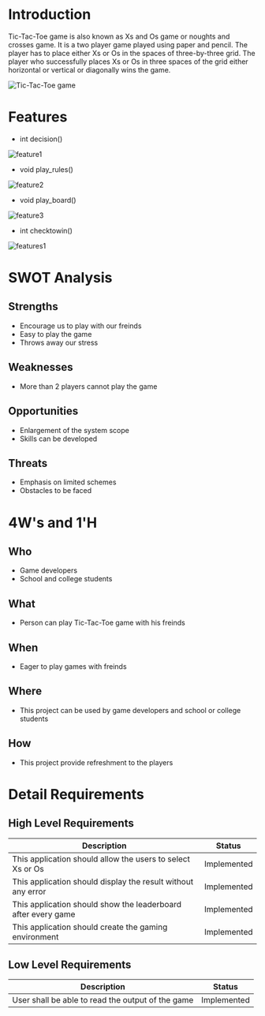 # Introduction
Tic-Tac-Toe game is also known as Xs and Os game or noughts and crosses game. It is a two player game played using paper and pencil. The player has to place either Xs or Os in the spaces of three-by-three grid. The player who successfully places Xs or Os in three spaces of the grid either horizontal or vertical or diagonally wins the game. 



![Tic-Tac-Toe game](https://play-lh.googleusercontent.com/zPxLgj5nvl20ahJV7aFC6S5mD8kii5CEEDj25j1P9CYAfXL9sdDuO-8eES0r4DhJHrU)
# Features
* int decision()


![feature1](https://github.com/Soundarya30/M1_projectname/blob/main/1_Requirements/feature1.drawio.png)
* void play_rules()


![feature2](https://github.com/Soundarya30/M1_projectname/blob/main/1_Requirements/feature2.drawio.png)
* void play_board()


![feature3](https://github.com/Soundarya30/M1_projectname/blob/main/1_Requirements/feature3.drawio.png)
* int checktowin()
 
 
 ![features1](https://github.com/Soundarya30/M1_projectname/blob/main/1_Requirements/features.drawio.png)
 # SWOT Analysis
 ## Strengths
 * Encourage us to play with our freinds
 * Easy to play the game
 * Throws away our stress
 ## Weaknesses
 * More than 2 players cannot play the game
 ## Opportunities
 * Enlargement of the system scope
 * Skills can be developed
 ## Threats
 * Emphasis on limited schemes
 * Obstacles to be faced 
 # 4W&#39;s and 1&#39;H
 ## Who
 * Game developers
 * School and college students
 ## What
 * Person can play Tic-Tac-Toe game with his freinds
 ## When
 * Eager to play games with freinds
 ## Where
 * This project can be used by game developers and school or college students
 ## How
 * This project provide refreshment to the players
 # Detail Requirements
 ## High Level Requirements
 | Description | Status |
| --- | --- |
| This application should allow the users to select Xs or Os | Implemented |
| This application should display the result without any error | Implemented |
|This application should show the leaderboard after every game| Implemented |
| This application should create the gaming environment | Implemented |
## Low Level Requirements
| Description | Status |
| --- | --- |
| 	User shall be able to read the output of the game | Implemented |


